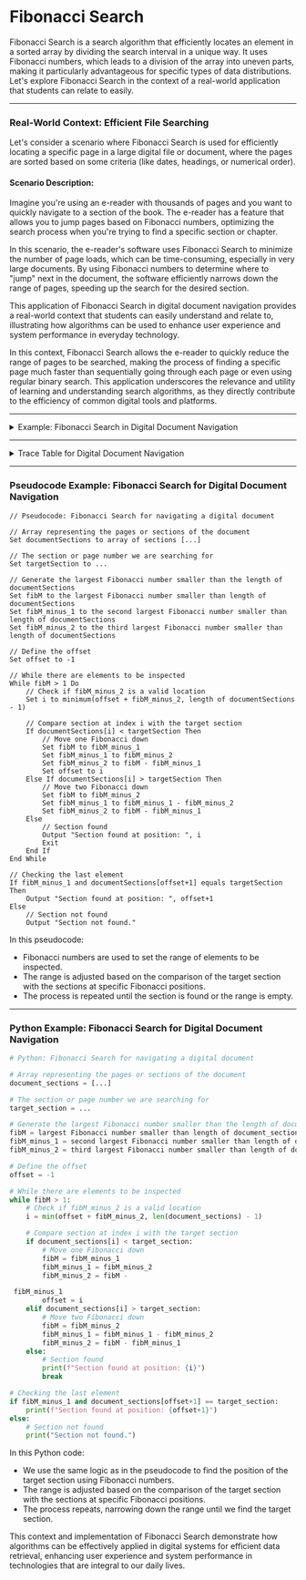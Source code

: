 # Fibonacci Search

Fibonacci Search is a search algorithm that efficiently locates an element in a sorted array by dividing the search interval in a unique way. It uses Fibonacci numbers, which leads to a division of the array into uneven parts, making it particularly advantageous for specific types of data distributions. Let's explore Fibonacci Search in the context of a real-world application that students can relate to easily.

---

### Real-World Context: Efficient File Searching

Let's consider a scenario where Fibonacci Search is used for efficiently locating a specific page in a large digital file or document, where the pages are sorted based on some criteria (like dates, headings, or numerical order).

#### Scenario Description:
Imagine you're using an e-reader with thousands of pages and you want to quickly navigate to a section of the book. The e-reader has a feature that allows you to jump pages based on Fibonacci numbers, optimizing the search process when you're trying to find a specific section or chapter.

In this scenario, the e-reader's software uses Fibonacci Search to minimize the number of page loads, which can be time-consuming, especially in very large documents. By using Fibonacci numbers to determine where to "jump" next in the document, the software efficiently narrows down the range of pages, speeding up the search for the desired section.

This application of Fibonacci Search in digital document navigation provides a real-world context that students can easily understand and relate to, illustrating how algorithms can be used to enhance user experience and system performance in everyday technology.

In this context, Fibonacci Search allows the e-reader to quickly reduce the range of pages to be searched, making the process of finding a specific page much faster than sequentially going through each page or even using regular binary search. This application underscores the relevance and utility of learning and understanding search algorithms, as they directly contribute to the efficiency of common digital tools and platforms.

---

<details>
<summary>Example: Fibonacci Search in Digital Document Navigation</summary>

Imagine you're using an e-reader with a large digital document or book, and you want to quickly navigate to a specific section or page. The e-reader's software uses Fibonacci Search to optimize the page loading process, especially useful for very large documents.

Here's how Fibonacci Search works in this context:

1. **Initial Setup:**
   - The digital document is organized in a way that the pages are sorted (e.g., by date, headings, or numerical order).
   - You have a specific section or page number you want to find.

2. **Generate Fibonacci Numbers:**
   - The software generates Fibonacci numbers until it gets the smallest Fibonacci number that is greater than or equal to the number of pages in the document.

3. **Search with Fibonacci Numbers:**
   - The software uses Fibonacci numbers to set two markers or indices in the document, dividing it into uneven parts.
   - It compares the content at these markers with your target section or page.

4. **Adjust and Repeat:**
   - Based on the comparison, the software adjusts the markers, narrowing down the range of pages where your target could be.
   - This process continues, leveraging the properties of Fibonacci numbers to quickly reduce the search range.

In this scenario, Fibonacci Search helps the software in the e-reader quickly find the specific section you're looking for, minimizing the page loads and making the navigation process much faster and more efficient.

</details>

---

<details>
<summary>Trace Table for Digital Document Navigation</summary>
A trace table can illustrate how the Fibonacci Search algorithm operates in the context of digital document navigation.

Given a digital document with pages sorted and a target section:

| Step | Markers (Fibonacci Indices) | Action                               | Description                                                        |
|------|-----------------------------|--------------------------------------|--------------------------------------------------------------------|
| 1    | F(k), F(k-1)                | Place markers at Fibonacci indices   | Divide the document into sections based on Fibonacci numbers.      |
| 2    | Compare content at markers  | Check if the content matches target  | Determine if the target is before, after, or at the current marker.|
| 3    | Adjust markers              | Move markers based on comparison     | Narrow down the range by adjusting markers to new Fibonacci indices.|
| 4    | Repeat steps 1-3            | Continue until target is found       | Iteratively apply Fibonacci Search to find the specific section.   |

This table demonstrates how Fibonacci Search strategically reduces the search range, using the properties of Fibonacci numbers for efficient navigation within a digital document.

</details>

---

### Pseudocode Example: Fibonacci Search for Digital Document Navigation

```plaintext
// Pseudocode: Fibonacci Search for navigating a digital document

// Array representing the pages or sections of the document
Set documentSections to array of sections [...]

// The section or page number we are searching for
Set targetSection to ...

// Generate the largest Fibonacci number smaller than the length of documentSections
Set fibM to the largest Fibonacci number smaller than length of documentSections
Set fibM_minus_1 to the second largest Fibonacci number smaller than length of documentSections
Set fibM_minus_2 to the third largest Fibonacci number smaller than length of documentSections

// Define the offset
Set offset to -1

// While there are elements to be inspected
While fibM > 1 Do
    // Check if fibM_minus_2 is a valid location
    Set i to minimum(offset + fibM_minus_2, length of documentSections - 1)

    // Compare section at index i with the target section
    If documentSections[i] < targetSection Then
        // Move one Fibonacci down
        Set fibM to fibM_minus_1
        Set fibM_minus_1 to fibM_minus_2
        Set fibM_minus_2 to fibM - fibM_minus_1
        Set offset to i
    Else If documentSections[i] > targetSection Then
        // Move two Fibonacci down
        Set fibM to fibM_minus_2
        Set fibM_minus_1 to fibM_minus_1 - fibM_minus_2
        Set fibM_minus_2 to fibM - fibM_minus_1
    Else
        // Section found
        Output "Section found at position: ", i
        Exit
    End If
End While

// Checking the last element
If fibM_minus_1 and documentSections[offset+1] equals targetSection Then
    Output "Section found at position: ", offset+1
Else
    // Section not found
    Output "Section not found."
```

In this pseudocode:
- Fibonacci numbers are used to set the range of elements to be inspected.
- The range is adjusted based on the comparison of the target section with the sections at specific Fibonacci positions.
- The process is repeated until the section is found or the range is empty.

---

### Python Example: Fibonacci Search for Digital Document Navigation

```python
# Python: Fibonacci Search for navigating a digital document

# Array representing the pages or sections of the document
document_sections = [...]

# The section or page number we are searching for
target_section = ...

# Generate the largest Fibonacci number smaller than the length of document_sections
fibM = largest Fibonacci number smaller than length of document_sections
fibM_minus_1 = second largest Fibonacci number smaller than length of document_sections
fibM_minus_2 = third largest Fibonacci number smaller than length of document_sections

# Define the offset
offset = -1

# While there are elements to be inspected
while fibM > 1:
    # Check if fibM_minus_2 is a valid location
    i = min(offset + fibM_minus_2, len(document_sections) - 1)

    # Compare section at index i with the target section
    if document_sections[i] < target_section:
        # Move one Fibonacci down
        fibM = fibM_minus_1
        fibM_minus_1 = fibM_minus_2
        fibM_minus_2 = fibM -

 fibM_minus_1
        offset = i
    elif document_sections[i] > target_section:
        # Move two Fibonacci down
        fibM = fibM_minus_2
        fibM_minus_1 = fibM_minus_1 - fibM_minus_2
        fibM_minus_2 = fibM - fibM_minus_1
    else:
        # Section found
        print(f"Section found at position: {i}")
        break

# Checking the last element
if fibM_minus_1 and document_sections[offset+1] == target_section:
    print(f"Section found at position: {offset+1}")
else:
    # Section not found
    print("Section not found.")
```

In this Python code:
- We use the same logic as in the pseudocode to find the position of the target section using Fibonacci numbers.
- The range is adjusted based on the comparison of the target section with the sections at specific Fibonacci positions.
- The process repeats, narrowing down the range until we find the target section.

This context and implementation of Fibonacci Search demonstrate how algorithms can be effectively applied in digital systems for efficient data retrieval, enhancing user experience and system performance in technologies that are integral to our daily lives.




